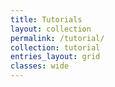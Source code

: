 ```yaml
---
title: Tutorials
layout: collection
permalink: /tutorial/
collection: tutorial
entries_layout: grid
classes: wide
---
```

